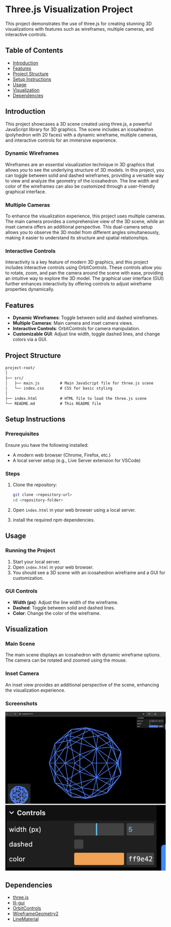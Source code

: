 
# Three.js Visualization Project

This project demonstrates the use of three.js for creating stunning 3D visualizations with features such as wireframes, multiple cameras, and interactive controls.

## Table of Contents
- [Introduction](#introduction)
- [Features](#features)
- [Project Structure](#project-structure)
- [Setup Instructions](#setup-instructions)
- [Usage](#usage)
- [Visualization](#visualization)
- [Dependencies](#dependencies)

## Introduction

This project showcases a 3D scene created using three.js, a powerful JavaScript library for 3D graphics. The scene includes an icosahedron (polyhedron with 20 faces) with a dynamic wireframe, multiple cameras, and interactive controls for an immersive experience.

### Dynamic Wireframes
Wireframes are an essential visualization technique in 3D graphics that allows you to see the underlying structure of 3D models. In this project, you can toggle between solid and dashed wireframes, providing a versatile way to view and analyze the geometry of the icosahedron. The line width and color of the wireframes can also be customized through a user-friendly graphical interface.

### Multiple Cameras
To enhance the visualization experience, this project uses multiple cameras. The main camera provides a comprehensive view of the 3D scene, while an inset camera offers an additional perspective. This dual-camera setup allows you to observe the 3D model from different angles simultaneously, making it easier to understand its structure and spatial relationships.

### Interactive Controls
Interactivity is a key feature of modern 3D graphics, and this project includes interactive controls using OrbitControls. These controls allow you to rotate, zoom, and pan the camera around the scene with ease, providing an intuitive way to explore the 3D model. The graphical user interface (GUI) further enhances interactivity by offering controls to adjust wireframe properties dynamically.


## Features

- **Dynamic Wireframes**: Toggle between solid and dashed wireframes.
- **Multiple Cameras**: Main camera and inset camera views.
- **Interactive Controls**: OrbitControls for camera manipulation.
- **Customizable GUI**: Adjust line width, toggle dashed lines, and change colors via a GUI.

## Project Structure

```
project-root/
│
├── src/
│   ├── main.js         # Main JavaScript file for three.js scene
│   └── index.css       # CSS for basic styling
│
├── index.html          # HTML file to load the three.js scene
└── README.md           # This README file
```

## Setup Instructions

### Prerequisites

Ensure you have the following installed:

- A modern web browser (Chrome, Firefox, etc.)
- A local server setup (e.g., Live Server extension for VSCode)

### Steps

1. Clone the repository:
   ```bash
   git clone <repository-url>
   cd <repository-folder>
   ```

2. Open `index.html` in your web browser using a local server.

3. install the required npm dependencies. 

## Usage

### Running the Project

1. Start your local server.
2. Open `index.html` in your web browser.
3. You should see a 3D scene with an icosahedron wireframe and a GUI for customization.

### GUI Controls

- **Width (px)**: Adjust the line width of the wireframe.
- **Dashed**: Toggle between solid and dashed lines.
- **Color**: Change the color of the wireframe.

## Visualization

### Main Scene
The main scene displays an icosahedron with dynamic wireframe options. The camera can be rotated and zoomed using the mouse.

### Inset Camera
An inset view provides an additional perspective of the scene, enhancing the visualization experience.

### Screenshots
![Main Scene](Output.png)
![GUI Controls](GUI%20Control.png)

## Dependencies

- [three.js](https://threejs.org/)
- [lil-gui](https://lil-gui.georgealways.com/)
- [OrbitControls](https://threejs.org/docs/#examples/en/controls/OrbitControls)
- [WireframeGeometry2](https://threejs.org/examples/jsm/lines/WireframeGeometry2.js)
- [LineMaterial](https://threejs.org/examples/jsm/lines/LineMaterial.js)

